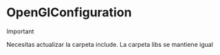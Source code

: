 # OpenGlConfiguration

> [!IMPORTANT]
> Necesitas actualizar la carpeta include.
> La carpeta libs se mantiene igual
<!----
# Configuracion de entorno Parte 2
Añadir en C/C++ / Preprocesador / Definicines de procesador: 
- GLEW_STATIC;WIN32;

Añadir en Vinculador / Entrada / Dependencias adicionales:
- glew32s.lib
# Codigo de prueba 
Aca solo es para confirmar que todo se hizo correctamente tienen que copiar el codigo de entrega en el archivo mandado por el docente
```cpp
#include <GL/glew.h>
#include <GLFW/glfw3.h>
#include <iostream>

int main(void)
{
	GLFWwindow* window;

	/* Initialize the library */
	if (!glfwInit())
		return -1;

	/* Create a windowed mode window and its OpenGL context */
	window = glfwCreateWindow(800, 600, "OpenGL", NULL, NULL);
	if (!window)
	{
		glfwTerminate();
		return -1;
	}

	/* Make the window's context current */
	glfwMakeContextCurrent(window);

	if (glewInit() != GLEW_OK)
		std::cout << "Error!" << std::endl;

	std::cout << glGetString(GL_VERSION) << std::endl;


	const char* renderer = reinterpret_cast<const char*>(glGetString(GL_RENDERER));
	std::cout << "Tarjeta gráfica: " << renderer << std::endl;

	glfwTerminate();
	return 0;
}
```


# Configuracion de entorno Parte 1 

Añadir En C/C++ / General / Directorios de inclusion adicionales: 

- $(SolutionDir)include\;%(AdditionalIncludeDirectories)

Añadir En Vinculador/ General / Directorios de bibliotecas adicionales: 

- $(SolutionDir)libs\;%(AdditionalLibraryDirectories)

Para finalizar añadir en  Vinculador/ Entrada / Dependencias adicionales:

- glfw3.lib;opengl32.lib;%(AdditionalDependencies)



# codigo de prueba
```cpp
#include <GLFW/glfw3.h>
int main(void)
{
	GLFWwindow* window;

	/* Initialize the library */
	if (!glfwInit())
		return -1;

	/* Create a windowed mode window and its OpenGL context */
	window = glfwCreateWindow(800, 600, "Mi Primera Pantalla en OpenGL", NULL, NULL);
	if (!window)
	{
		glfwTerminate();
		return -1;
	}

	/* Make the window's context current */
	glfwMakeContextCurrent(window);

	/* Loop until the user closes the window */
	while (!glfwWindowShouldClose(window))
	{
		/* Render here */
		glClear(GL_COLOR_BUFFER_BIT);

		glBegin(GL_TRIANGLES);
		glVertex2f(-0.5f, -0.5f);
		glVertex2f(0.0f, 0.5f);
		glVertex2f(0.5f, -0.5f);
		glEnd();

		/* Swap front and back buffers */
		glfwSwapBuffers(window);
		/* Poll for and process events */
		glfwPollEvents();
	}

	glfwTerminate();
	return 0;
}
```
--->
